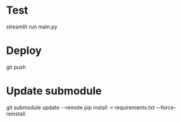 # Test
streamlit run main.py 

# Deploy
git push

# Update submodule
git submodule update --remote
pip install -r requirements.txt --force-reinstall